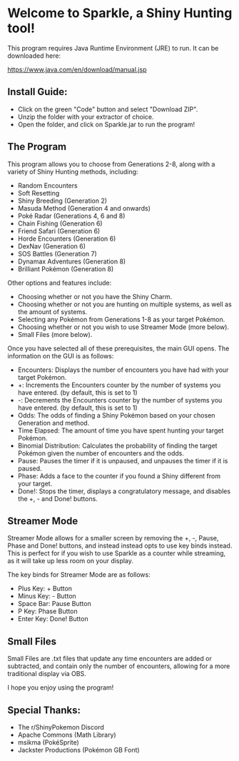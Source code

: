 # Welcome to Sparkle, a Shiny Hunting tool!

This program requires Java Runtime Environment (JRE) to run. It can be downloaded here:

https://www.java.com/en/download/manual.jsp

## Install Guide:
- Click on the green "Code" button and select "Download ZIP".
- Unzip the folder with your extractor of choice.
- Open the folder, and click on Sparkle.jar to run the program!

## The Program

This program allows you to choose from Generations 2-8, along with a variety of Shiny Hunting methods, including:
- Random Encounters
- Soft Resetting
- Shiny Breeding (Generation 2)
- Masuda Method (Generation 4 and onwards)
- Poké Radar (Generations 4, 6 and 8)
- Chain Fishing (Generation 6)
- Friend Safari (Generation 6)
- Horde Encounters (Generation 6)
- DexNav (Generation 6)
- SOS Battles (Generation 7)
- Dynamax Adventures (Generation 8)
- Brilliant Pokémon (Generation 8)

Other options and features include:
- Choosing whether or not you have the Shiny Charm.
- Choosing whether or not you are hunting on multiple systems, as well as the amount of systems.
- Selecting any Pokémon from Generations 1-8 as your target Pokémon.
- Choosing whether or not you wish to use Streamer Mode (more below).
- Small Files (more below).

Once you have selected all of these prerequisites, the main GUI opens. The information on the GUI is as follows:
- Encounters: Displays the number of encounters you have had with your target Pokémon.
- +: Increments the Encounters counter by the number of systems you have entered. (by default, this is set to 1)
- -: Decrements the Encounters counter by the number of systems you have entered. (by default, this is set to 1)
- Odds: The odds of finding a Shiny Pokémon based on your chosen Generation and method.
- Time Elapsed: The amount of time you have spent hunting your target Pokémon.
- Binomial Distribution: Calculates the probability of finding the target Pokémon given the number of encounters and the odds.
- Pause: Pauses the timer if it is unpaused, and unpauses the timer if it is paused.
- Phase: Adds a face to the counter if you found a Shiny different from your target.
- Done!: Stops the timer, displays a congratulatory message, and disables the +, - and Done! buttons.

## Streamer Mode

Streamer Mode allows for a smaller screen by removing the +, -, Pause, Phase and Done! buttons, and instead instead opts to use key binds instead. This is perfect for if you wish to use Sparkle as a counter while streaming, as it will take up less room on your display.

The key binds for Streamer Mode are as follows: 
- Plus Key: + Button
- Minus Key: - Button
- Space Bar: Pause Button
- P Key: Phase Button
- Enter Key: Done! Button

## Small Files

Small Files are .txt files that update any time encounters are added or subtracted, and contain only the number of encounters, allowing for a more traditional display via OBS.

I hope you enjoy using the program!

## Special Thanks:
- The r/ShinyPokemon Discord
- Apache Commons (Math Library)
- msikma (PokéSprite)
- Jackster Productions (Pokémon GB Font)
